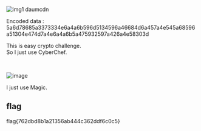 ![img1 daumcdn](https://user-images.githubusercontent.com/101969911/187267656-18705770-2565-4ebc-9284-b7b3f9ab4e5f.png)

Encoded data : 5a6d78685a3373334e6a4a6b596d5134596a46684d6a457a4e545a68596a51304e474d7a4e6a4a6b5a475932597a426a4e58303d

This is easy crypto challenge.<br>
So I just use CyberChef.

<br>

![image](https://user-images.githubusercontent.com/101969911/187267975-f505e15b-1c3b-4797-a54a-0129b09741d0.png)

I just use Magic.

## flag
flag{762dbd8b1a21356ab444c362ddf6c0c5}
